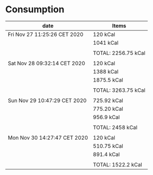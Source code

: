 #  **Consumption**
|            date                | Items                                               | 
|--------------------------------|-----------------------------------------------------|
|  Fri Nov 27 11:25:26 CET 2020  |  120 kCal                                           |
|                                |  1041 kCal                                          |
|                                |                                                     |
|                                |  TOTAL: 2256.75 kCal                                |
|                                |                                                     |
|  Sat Nov 28 09:32:14 CET 2020  |  120 kCal                                           |
|                                |  1388 kCal                                          |
|                                |  1875.5 kCal                                        |
|                                |                                                     |
|                                |  TOTAL: 3263.75 kCal                                |
|                                |                                                     |
|  Sun Nov 29 10:47:29 CET 2020  |  725.92 kCal                                        |
|                                |  775.20 kCal                                        |
|                                |  956.9 kCal                                         |
|                                |                                                     |
|                                |  TOTAL: 2458 kCal                                   |
|                                |                                                     |
|  Mon Nov 30 14:27:47 CET 2020  |  120 kCal                                           |
|                                |  510.75 kCal                                        |
|                                |  891.4 kCal                                         |
|                                |                                                     |
|                                |  TOTAL: 1522.2 kCal                                 |
